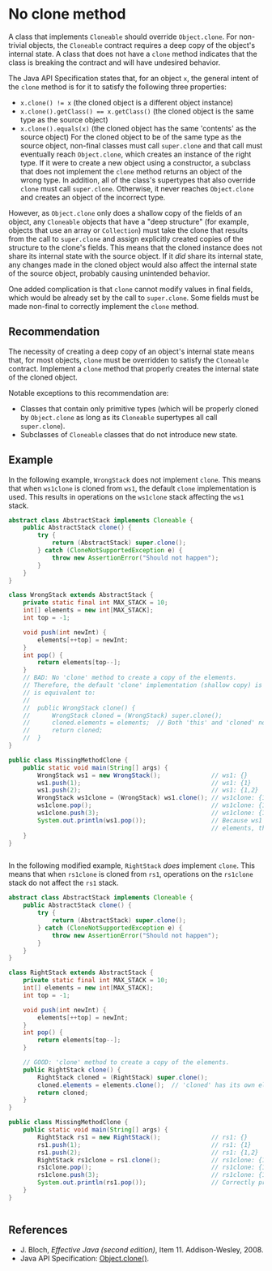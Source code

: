 # No clone method
A class that implements `Cloneable` should override `Object.clone`. For non-trivial objects, the `Cloneable` contract requires a deep copy of the object's internal state. A class that does not have a `clone` method indicates that the class is breaking the contract and will have undesired behavior.

The Java API Specification states that, for an object `x`, the general intent of the `clone` method is for it to satisfy the following three properties:

* `x.clone() != x` (the cloned object is a different object instance)
* `x.clone().getClass() == x.getClass()` (the cloned object is the same type as the source object)
* `x.clone().equals(x)` (the cloned object has the same 'contents' as the source object)
For the cloned object to be of the same type as the source object, non-final classes must call `super.clone` and that call must eventually reach `Object.clone`, which creates an instance of the right type. If it were to create a new object using a constructor, a subclass that does not implement the `clone` method returns an object of the wrong type. In addition, all of the class's supertypes that also override `clone` must call `super.clone`. Otherwise, it never reaches `Object.clone` and creates an object of the incorrect type.

However, as `Object.clone` only does a shallow copy of the fields of an object, any `Cloneable` objects that have a "deep structure" (for example, objects that use an array or `Collection`) must take the clone that results from the call to `super.clone` and assign explicitly created copies of the structure to the clone's fields. This means that the cloned instance does not share its internal state with the source object. If it *did* share its internal state, any changes made in the cloned object would also affect the internal state of the source object, probably causing unintended behavior.

One added complication is that `clone` cannot modify values in final fields, which would be already set by the call to `super.clone`. Some fields must be made non-final to correctly implement the `clone` method.


## Recommendation
The necessity of creating a deep copy of an object's internal state means that, for most objects, `clone` must be overridden to satisfy the `Cloneable` contract. Implement a `clone` method that properly creates the internal state of the cloned object.

Notable exceptions to this recommendation are:

* Classes that contain only primitive types (which will be properly cloned by `Object.clone` as long as its `Cloneable` supertypes all call `super.clone`).
* Subclasses of `Cloneable` classes that do not introduce new state.

## Example
In the following example, `WrongStack` does not implement `clone`. This means that when `ws1clone` is cloned from `ws1`, the default `clone` implementation is used. This results in operations on the `ws1clone` stack affecting the `ws1` stack.


```java
abstract class AbstractStack implements Cloneable {
    public AbstractStack clone() {
        try {
            return (AbstractStack) super.clone();
        } catch (CloneNotSupportedException e) {
            throw new AssertionError("Should not happen");
        }
    }
}

class WrongStack extends AbstractStack {
    private static final int MAX_STACK = 10;
    int[] elements = new int[MAX_STACK];
    int top = -1;

    void push(int newInt) {
        elements[++top] = newInt;
    }
    int pop() {
        return elements[top--];
    }
    // BAD: No 'clone' method to create a copy of the elements.
    // Therefore, the default 'clone' implementation (shallow copy) is used, which
    // is equivalent to:
    //
    //  public WrongStack clone() {
    //      WrongStack cloned = (WrongStack) super.clone();
    //      cloned.elements = elements;  // Both 'this' and 'cloned' now use the same elements.
    //      return cloned;
    //  }
}

public class MissingMethodClone {
    public static void main(String[] args) {
        WrongStack ws1 = new WrongStack();              // ws1: {}
        ws1.push(1);                                    // ws1: {1}
        ws1.push(2);                                    // ws1: {1,2}
        WrongStack ws1clone = (WrongStack) ws1.clone(); // ws1clone: {1,2}
        ws1clone.pop();                                 // ws1clone: {1}
        ws1clone.push(3);                               // ws1clone: {1,3}
        System.out.println(ws1.pop());                  // Because ws1 and ws1clone have the same
                                                        // elements, this prints 3 instead of 2
    }
}



```
In the following modified example, `RightStack` *does* implement `clone`. This means that when `rs1clone` is cloned from `rs1`, operations on the `rs1clone` stack do not affect the `rs1` stack.


```java
abstract class AbstractStack implements Cloneable {
    public AbstractStack clone() {
        try {
            return (AbstractStack) super.clone();
        } catch (CloneNotSupportedException e) {
            throw new AssertionError("Should not happen");
        }
    }
}

class RightStack extends AbstractStack {
    private static final int MAX_STACK = 10;
    int[] elements = new int[MAX_STACK];
    int top = -1;

    void push(int newInt) {
        elements[++top] = newInt;
    }
    int pop() {
        return elements[top--];
    }

    // GOOD: 'clone' method to create a copy of the elements.
    public RightStack clone() {
        RightStack cloned = (RightStack) super.clone();
        cloned.elements = elements.clone();  // 'cloned' has its own elements.
        return cloned;
    }
}

public class MissingMethodClone {
    public static void main(String[] args) {
        RightStack rs1 = new RightStack();              // rs1: {}
        rs1.push(1);                                    // rs1: {1}
        rs1.push(2);                                    // rs1: {1,2}
        RightStack rs1clone = rs1.clone();              // rs1clone: {1,2}
        rs1clone.pop();                                 // rs1clone: {1}
        rs1clone.push(3);                               // rs1clone: {1,3}
        System.out.println(rs1.pop());                  // Correctly prints 2
    }
}



```

## References
* J. Bloch, *Effective Java (second edition)*, Item 11. Addison-Wesley, 2008.
* Java API Specification: [Object.clone()](https://docs.oracle.com/en/java/javase/11/docs/api/java.base/java/lang/Object.html#clone()).
